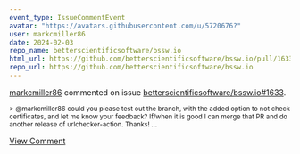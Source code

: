 ```yaml
---
event_type: IssueCommentEvent
avatar: "https://avatars.githubusercontent.com/u/5720676?"
user: markcmiller86
date: 2024-02-03
repo_name: betterscientificsoftware/bssw.io
html_url: https://github.com/betterscientificsoftware/bssw.io/pull/1633
repo_url: https://github.com/betterscientificsoftware/bssw.io
---
```


<a href='https://github.com/markcmiller86' target='_blank'>markcmiller86</a> commented on issue <a href='https://github.com/betterscientificsoftware/bssw.io/pull/1633' target='_blank'>betterscientificsoftware/bssw.io#1633</a>.

<small>> @markcmiller86 could you please test out the branch, with the added option to not check certificates, and let me know your feedback? If/when it is good I can merge that PR and do another release of urlchecker-action. Thanks!...</small>

<a href='https://github.com/betterscientificsoftware/bssw.io/pull/1633' target='_blank'>View Comment</a>